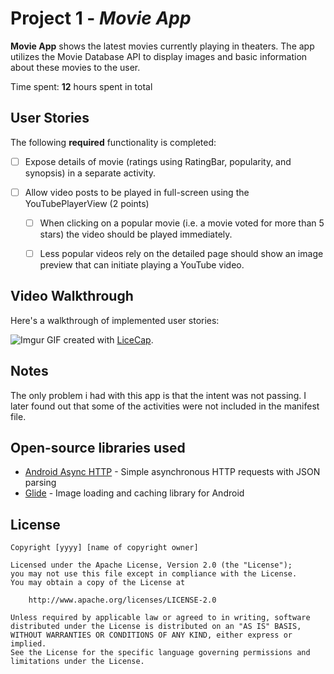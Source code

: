 # Project 1 - *Movie App*

**Movie App** shows the latest movies currently playing in theaters. The app utilizes the Movie Database API to display images and basic information about these movies to the user.

Time spent: **12** hours spent in total

## User Stories

The following **required** functionality is completed:

* [ ] Expose details of movie (ratings using RatingBar, popularity, and synopsis) in a separate activity.

* [ ] Allow video posts to be played in full-screen using the YouTubePlayerView (2 points)

    * [ ] When clicking on a popular movie (i.e. a movie voted for more than 5 stars) the video should be played immediately.
    * [ ] Less popular videos rely on the detailed page should show an image preview that can initiate playing a YouTube video.


## Video Walkthrough

Here's a walkthrough of implemented user stories:

![Imgur](https://i.imgur.com/Abwhi6S.gif)
GIF created with [LiceCap](http://www.cockos.com/licecap/).

## Notes

The only problem i had with this app is that the intent was not passing. I later found out that some of the activities were not included in the manifest file.

## Open-source libraries used

- [Android Async HTTP](https://github.com/loopj/android-async-http) - Simple asynchronous HTTP requests with JSON parsing
- [Glide](https://github.com/bumptech/glide) - Image loading and caching library for Android

## License

    Copyright [yyyy] [name of copyright owner]

    Licensed under the Apache License, Version 2.0 (the "License");
    you may not use this file except in compliance with the License.
    You may obtain a copy of the License at

        http://www.apache.org/licenses/LICENSE-2.0

    Unless required by applicable law or agreed to in writing, software
    distributed under the License is distributed on an "AS IS" BASIS,
    WITHOUT WARRANTIES OR CONDITIONS OF ANY KIND, either express or implied.
    See the License for the specific language governing permissions and
    limitations under the License.
